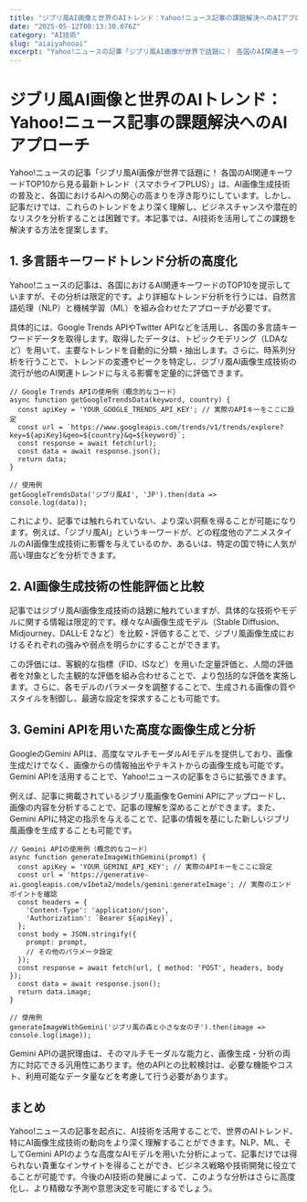 ```yaml
---
title: "ジブリ風AI画像と世界のAIトレンド：Yahoo!ニュース記事の課題解決へのAIアプローチ"
date: "2025-05-12T00:13:30.076Z"
category: "AI技術"
slug: "aiaiyahooai"
excerpt: "Yahoo!ニュースの記事「ジブリ風AI画像が世界で話題に！ 各国のAI関連キーワードTOP10から見る最新トレンド（スマホライフPLUS）」は、AI画像生成技術の普及と、各国におけるAIへの関心の高まりを浮き彫りにしています。しかし、記事だけでは、これらのトレンドをより深く理解し、ビジネスチャンス..."
---
```


# ジブリ風AI画像と世界のAIトレンド：Yahoo!ニュース記事の課題解決へのAIアプローチ

Yahoo!ニュースの記事「ジブリ風AI画像が世界で話題に！ 各国のAI関連キーワードTOP10から見る最新トレンド（スマホライフPLUS）」は、AI画像生成技術の普及と、各国におけるAIへの関心の高まりを浮き彫りにしています。しかし、記事だけでは、これらのトレンドをより深く理解し、ビジネスチャンスや潜在的なリスクを分析することは困難です。本記事では、AI技術を活用してこの課題を解決する方法を提案します。


## 1.  多言語キーワードトレンド分析の高度化

Yahoo!ニュースの記事は、各国におけるAI関連キーワードのTOP10を提示していますが、その分析は限定的です。より詳細なトレンド分析を行うには、自然言語処理（NLP）と機械学習（ML）を組み合わせたアプローチが必要です。

具体的には、Google Trends APIやTwitter APIなどを活用し、各国の多言語キーワードデータを取得します。取得したデータは、トピックモデリング（LDAなど）を用いて、主要なトレンドを自動的に分類・抽出します。さらに、時系列分析を行うことで、トレンドの変遷やピークを特定し、ジブリ風AI画像生成技術の流行が他のAI関連トレンドに与える影響を定量的に評価できます。

```
// Google Trends APIの使用例（概念的なコード）
async function getGoogleTrendsData(keyword, country) {
  const apiKey = 'YOUR_GOOGLE_TRENDS_API_KEY'; // 実際のAPIキーをここに設定
  const url = `https://www.googleapis.com/trends/v1/trends/explore?key=${apiKey}&geo=${country}&q=${keyword}`;
  const response = await fetch(url);
  const data = await response.json();
  return data;
}

// 使用例
getGoogleTrendsData('ジブリ風AI', 'JP').then(data => console.log(data));
```

これにより、記事では触れられていない、より深い洞察を得ることが可能になります。例えば、「ジブリ風AI」というキーワードが、どの程度他のアニメスタイルのAI画像生成技術に影響を与えているのか、あるいは、特定の国で特に人気が高い理由などを分析できます。


## 2.  AI画像生成技術の性能評価と比較

記事ではジブリ風AI画像生成技術の話題に触れていますが、具体的な技術やモデルに関する情報は限定的です。様々なAI画像生成モデル（Stable Diffusion、Midjourney、DALL-E 2など）を比較・評価することで、ジブリ風画像生成におけるそれぞれの強みや弱点を明らかにすることができます。

この評価には、客観的な指標（FID、ISなど）を用いた定量評価と、人間の評価者を対象とした主観的な評価を組み合わせることで、より包括的な評価を実施します。さらに、各モデルのパラメータを調整することで、生成される画像の質やスタイルを制御し、最適な設定を探求することも可能です。


## 3.  Gemini APIを用いた高度な画像生成と分析

GoogleのGemini APIは、高度なマルチモーダルAIモデルを提供しており、画像生成だけでなく、画像からの情報抽出やテキストからの画像生成も可能です。Gemini APIを活用することで、Yahoo!ニュースの記事をさらに拡張できます。

例えば、記事に掲載されているジブリ風画像をGemini APIにアップロードし、画像の内容を分析することで、記事の理解を深めることができます。また、Gemini APIに特定の指示を与えることで、記事の情報を基にした新しいジブリ風画像を生成することも可能です。

```
// Gemini APIの使用例（概念的なコード）
async function generateImageWithGemini(prompt) {
  const apiKey = 'YOUR_GEMINI_API_KEY'; // 実際のAPIキーをここに設定
  const url = 'https://generative-ai.googleapis.com/v1beta2/models/gemini:generateImage'; // 実際のエンドポイントを確認
  const headers = {
    'Content-Type': 'application/json',
    'Authorization': `Bearer ${apiKey}`,
  };
  const body = JSON.stringify({
    prompt: prompt,
    // その他のパラメータ設定
  });
  const response = await fetch(url, { method: 'POST', headers, body });
  const data = await response.json();
  return data.image;
}

// 使用例
generateImageWithGemini('ジブリ風の森と小さな女の子').then(image => console.log(image));
```

Gemini APIの選択理由は、そのマルチモーダルな能力と、画像生成・分析の両方に対応できる汎用性にあります。他のAPIとの比較検討は、必要な機能やコスト、利用可能なデータ量などを考慮して行う必要があります。


## まとめ

Yahoo!ニュースの記事を起点に、AI技術を活用することで、世界のAIトレンド、特にAI画像生成技術の動向をより深く理解することができます。NLP、ML、そしてGemini APIのような高度なAIモデルを用いた分析によって、記事だけでは得られない貴重なインサイトを得ることができ、ビジネス戦略や技術開発に役立てることが可能です。今後のAI技術の発展によって、このような分析はさらに高度化し、より精緻な予測や意思決定を可能にするでしょう。
